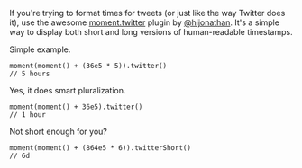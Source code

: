 If you're trying to format times for tweets (or just like the way Twitter does it), use the awesome [moment.twitter](https://github.com/hijonathan/moment.twitter) plugin by [@hijonathan](https://github.com/hijonathan). It's a simple way to display both short and long versions of human-readable timestamps.

Simple example.

```
moment(moment() + (36e5 * 5)).twitter()
// 5 hours
```

Yes, it does smart pluralization.

```
moment(moment() + 36e5).twitter()
// 1 hour
```

Not short enough for you?

```
moment(moment() + (864e5 * 6)).twitterShort()
// 6d
```

